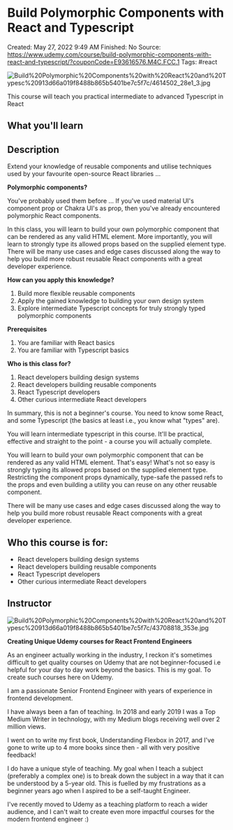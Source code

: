 # Build Polymorphic Components with React and Typescript

Created: May 27, 2022 9:49 AM
Finished: No
Source: https://www.udemy.com/course/build-polymorphic-components-with-react-and-typescript/?couponCode=E93616576.M4C.FCC.1
Tags: #react

![Build%20Polymorphic%20Components%20with%20React%20and%20Typesc%20913d66a019f8488b865b5401be7c5f7c/4614502_28e1_3.jpg](Build%20Polymorphic%20Components%20with%20React%20and%20Typesc%20913d66a019f8488b865b5401be7c5f7c/4614502_28e1_3.jpg)

This course will teach you practical intermediate to advanced Typescript in React

## What you'll learn

## Description

Extend your knowledge of reusable components and utilise techniques used by your favourite open-source React libraries ...

**Polymorphic components?**

You've probably used them before ... If you've used material UI's component prop or Chakra UI's as prop, then you've already encountered polymorphic React components.

In this class, you will learn to build your own polymorphic component that can be rendered as any valid HTML element. More importantly, you will learn to strongly type its allowed props based on the supplied element type. There will be many use cases and edge cases discussed along the way to help you build more robust reusable React components with a great developer experience.

**How can you apply this knowledge?**

1. Build more flexible reusable components
2. Apply the gained knowledge to building your own design system
3. Explore intermediate Typescript concepts for truly strongly typed polymorphic components

**Prerequisites**

1. You are familiar with React basics
2. You are familiar with Typescript basics

**Who is this class for?**

1. React developers building design systems
2. React developers building reusable components
3. React Typescript developers
4. Other curious intermediate React developers

In summary, this is not a beginner's course. You need to know some React, and some Typescript (the basics at least i.e., you know what "types" are).

You will learn intermediate typescript in this course. It'll be practical, effective and straight to the point - a course you will actually complete.

You will learn to build your own polymorphic component that can be rendered as any valid HTML element. That's easy! What's not so easy is strongly typing its allowed props based on the supplied element type. Restricting the component props dynamically, type-safe the passed refs to the props and even building a utility you can reuse on any other reusable component.

There will be many use cases and edge cases discussed along the way to help you build more robust reusable React components with a great developer experience.

## Who this course is for:

- React developers building design systems
- React developers building reusable components
- React Typescript developers
- Other curious intermediate React developers

## Instructor

![Build%20Polymorphic%20Components%20with%20React%20and%20Typesc%20913d66a019f8488b865b5401be7c5f7c/43708818_353e.jpg](Build%20Polymorphic%20Components%20with%20React%20and%20Typesc%20913d66a019f8488b865b5401be7c5f7c/43708818_353e.jpg)

**Creating Unique Udemy courses for React Frontend Engineers**

As an engineer actually working in the industry, I reckon it's sometimes difficult to get quality courses on Udemy that are not beginner-focused i.e helpful for your day to day work beyond the basics. This is my goal. To create such courses here on Udemy.

I am a passionate Senior Frontend Engineer with years of experience in frontend development.

I have always been a fan of teaching. In 2018 and early 2019 I was a Top Medium Writer in technology, with my Medium blogs receiving well over 2 million views.

I went on to write my first book, Understanding Flexbox in 2017, and I've gone to write up to 4 more books since then - all with very positive feedback!

I do have a unique style of teaching. My goal when I teach a subject (preferably a complex one) is to break down the subject in a way that it can be understood by a 5-year old. This is fuelled by my frustrations as a beginner years ago when I aspired to be a self-taught Engineer.

I've recently moved to Udemy as a teaching platform to reach a wider audience, and I can't wait to create even more impactful courses for the modern frontend engineer :)